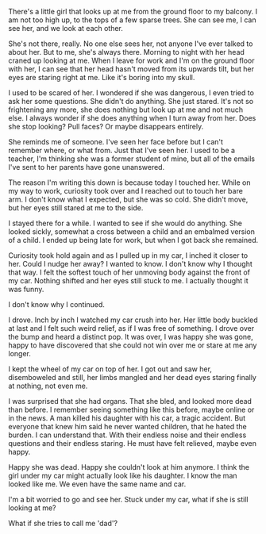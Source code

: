 There's a little girl that looks up at me from the ground floor to my balcony. I am not too high up, to the tops of a few sparse trees. She can see me, I can see her, and we look at each other. 

She's not there, really. No one else sees her, not anyone I've ever talked to about her. But to me, she's always there. Morning to night with her head craned up looking at me. When I leave for work and I'm on the ground floor with her, I can see that her head hasn't moved from its upwards tilt, but her eyes are staring right at me. Like it's boring into my skull. 

I used to be scared of her. I wondered if she was dangerous, I even tried to ask her some questions. She didn't do anything. She just stared. It's not so frightening any more, she does nothing but look up at me and not much else. I always wonder if she does anything when I turn away from her. Does she stop looking? Pull faces? Or maybe disappears entirely. 

She reminds me of someone. I've seen her face before but I can't remember where, or what from. Just that I've seen her. I used to be a teacher, I'm thinking she was a former student of mine, but all of the emails I've sent to her parents have gone unanswered. 

The reason I'm writing this down is because today I touched her. While on my way to work, curiosity took over and I reached out to touch her bare arm. I don't know what I expected, but she was so cold. She didn't move, but her eyes still stared at me to the side. 

I stayed there for a while. I wanted to see if she would do anything. She looked sickly, somewhat a cross between a child and an embalmed version of a child. I ended up being late for work, but when I got back she remained. 

Curiosity took hold again and as I pulled up in my car, I inched it closer to her. Could I nudge her away? I wanted to know. I don't know why I thought that way. I felt the softest touch of her unmoving body against the front of my car. Nothing shifted and her eyes still stuck to me. I actually thought it was funny. 

I don't know why I continued. 

I drove. Inch by inch I watched my car crush into her. Her little body buckled at last and I felt such weird relief, as if I was free of something. I drove over the bump and heard a distinct pop. It was over, I was happy she was gone, happy to have discovered that she could not win over me or stare at me any longer. 

I kept the wheel of my car on top of her. I got out and saw her, disemboweled and still, her limbs mangled and her dead eyes staring finally at nothing, not even me. 

I was surprised that she had organs. That she bled, and looked more dead than before. I remember seeing something like this before, maybe online or in the news. A man killed his daughter with his car, a tragic accident. But everyone that knew him said he never wanted children, that he hated the burden. I can understand that. With their endless noise and their endless questions and their endless staring. He must have felt relieved, maybe even happy. 

Happy she was dead. Happy she couldn't look at him anymore. I think the girl under my car might actually look like his daughter. I know the man looked like me. We even have the same name and car. 

I'm a bit worried to go and see her. Stuck under my car, what if she is still looking at me?

What if she tries to call me 'dad'?
